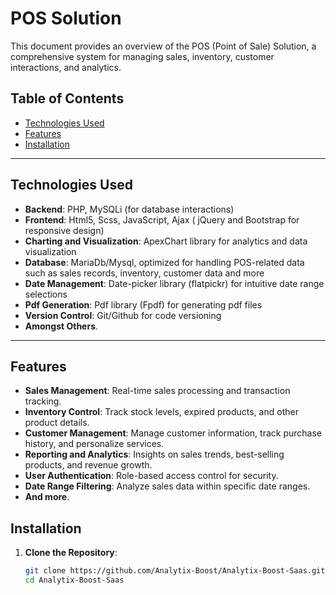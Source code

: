 # POS Solution

This document provides an overview of the POS (Point of Sale) Solution, a comprehensive system for managing sales, inventory, customer interactions, and analytics. 

## Table of Contents
- [Technologies Used](#technologies-used)
- [Features](#features)
- [Installation](#installation)

---

## Technologies Used

- **Backend**: PHP, MySQLi (for database interactions)
- **Frontend**: Html5, Scss, JavaScript, Ajax ( jQuery and Bootstrap for responsive design)
- **Charting and Visualization**: ApexChart library for analytics and data visualization
- **Database**: MariaDb/Mysql, optimized for handling POS-related data such as sales records, inventory, customer data and more
- **Date Management**: Date-picker library (flatpickr) for intuitive date range selections
- **Pdf Generation**: Pdf library (Fpdf) for generating pdf files
- **Version Control**: Git/Github for code versioning
- **Amongst Others**.

---

## Features
- **Sales Management**: Real-time sales processing and transaction tracking.
- **Inventory Control**: Track stock levels, expired products, and other product details.
- **Customer Management**: Manage customer information, track purchase history, and personalize services.
- **Reporting and Analytics**: Insights on sales trends, best-selling products, and revenue growth.
- **User Authentication**: Role-based access control for security.
- **Date Range Filtering**: Analyze sales data within specific date ranges.
- **And more**.

## Installation

1. **Clone the Repository**:
   ```bash
   git clone https://github.com/Analytix-Boost/Analytix-Boost-Saas.git
   cd Analytix-Boost-Saas
   ```
